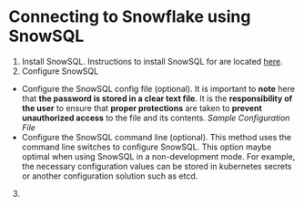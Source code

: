 # Connecting to Snowflake using SnowSQL
1. Install SnowSQL.  Instructions to install SnowSQL for are located [here](https://docs.snowflake.net/manuals/user-guide/snowsql-install-config.html).
2. Configure SnowSQL
* Configure the SnowSQL config file (optional).  It is important to **note** here that **the password is stored in a clear text file**.  It is the **responsibility of the user** to ensure that **proper protections** are taken to **prevent unauthorized access** to the file and its contents.
*Sample Configuration File*
* Configure the SnowSQL command line (optional).  This method uses the command line switches to configure SnowSQL.  This option maybe optimal when using SnowSQL in a non-development mode.  For example, the necessary configuration values can be stored in kubernetes secrets or another configuration solution such as etcd.
3. 

